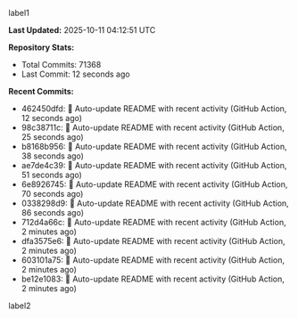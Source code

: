 
label1 
<!-- ACTIVITY_START -->
**Last Updated:** 2025-10-11 04:12:51 UTC

**Repository Stats:**
- Total Commits: 71368
- Last Commit: 12 seconds ago

**Recent Commits:**
- 462450dfd: 🤖 Auto-update README with recent activity (GitHub Action, 12 seconds ago)
- 98c38711c: 🤖 Auto-update README with recent activity (GitHub Action, 25 seconds ago)
- b8168b956: 🤖 Auto-update README with recent activity (GitHub Action, 38 seconds ago)
- ae7de4c39: 🤖 Auto-update README with recent activity (GitHub Action, 51 seconds ago)
- 6e8926745: 🤖 Auto-update README with recent activity (GitHub Action, 70 seconds ago)
- 0338298d9: 🤖 Auto-update README with recent activity (GitHub Action, 86 seconds ago)
- 712d4a66c: 🤖 Auto-update README with recent activity (GitHub Action, 2 minutes ago)
- dfa3575e6: 🤖 Auto-update README with recent activity (GitHub Action, 2 minutes ago)
- 603101a75: 🤖 Auto-update README with recent activity (GitHub Action, 2 minutes ago)
- be12e1083: 🤖 Auto-update README with recent activity (GitHub Action, 2 minutes ago)
<!-- ACTIVITY_END -->

label2
